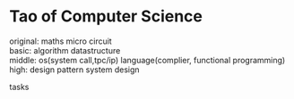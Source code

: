 #  Tao of Computer Science

original: maths micro circuit  
basic: algorithm datastructure  
middle: os(system call,tpc/ip) language(complier, functional programming)  
high: design pattern system design   

tasks  
